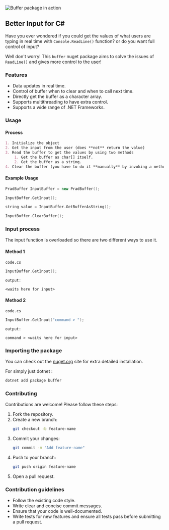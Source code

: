 ![Buffer package in action](./buffer.gif)

## Better Input for C#

Have you ever wondered if you could get the values of what users are typing in real time with `Console.ReadLine()` function? or do you want full control of input?

Well don't worry! This `buffer` nuget package aims to solve the issues of `ReadLine()` and gives more control to the user!

### Features
- Data updates in real time.
- Control of buffer when to clear and when to call next time.
- Directly get the buffer as a character array.
- Supports multithreading to have extra control.
- Supports a wide range of .NET Frameworks.

### Usage

#### Process
```md
1. Initialize the object
2. Get the input from the user (does **not** return the value)
3. Read the buffer to get the values by using two methods
    1. Get the buffer as char[] itself.
    2. Get the buffer as a string.
4. Clear the buffer (you have to do it **manually** by invoking a method)
```

#### Example Usage
```cpp
PradBuffer InputBuffer = new PradBuffer();

InputBuffer.GetInput();

string value = InputBuffer.GetBufferAsString();

InputBuffer.ClearBuffer();
```

### Input process
The input function is overloaded so there are two different ways to use it.

#### Method 1
`code.cs`
```cpp
InputBuffer.GetInput();
```

`output:`
```
<waits here for input>
```

#### Method 2
`code.cs`
```cpp
InputBuffer.GetInput("command > ");
```

`output:`
```
command > <waits here for input>
```

### Importing the package
You can check out the [nuget.org](https://www.nuget.org/packages/buffer) site for extra detailed installation.

For simply just dotnet :
```bash
dotnet add package buffer
```

### Contributing

Contributions are welcome! Please follow these steps:

1. Fork the repository.
2. Create a new branch:
    ```bash
    git checkout -b feature-name
    ```
3. Commit your changes:
    ```bash
    git commit -m "Add feature-name"
    ```
4. Push to your branch:
    ```bash
    git push origin feature-name
    ```
5. Open a pull request.

### Contribution guidelines
- Follow the existing code style.
- Write clear and concise commit messages.
- Ensure that your code is well-documented.
- Write tests for new features and ensure all tests pass before submitting a pull request.